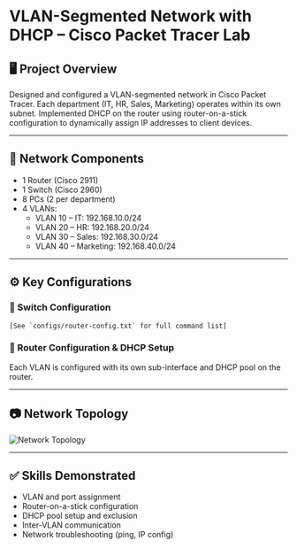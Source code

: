 # VLAN-Segmented Network with DHCP – Cisco Packet Tracer Lab

## 🖥️ Project Overview
Designed and configured a VLAN-segmented network in Cisco Packet Tracer. Each department (IT, HR, Sales, Marketing) operates within its own subnet. Implemented DHCP on the router using router-on-a-stick configuration to dynamically assign IP addresses to client devices.

---

## 🧱 Network Components
- 1 Router (Cisco 2911)
- 1 Switch (Cisco 2960)
- 8 PCs (2 per department)
- 4 VLANs:
  - VLAN 10 – IT: 192.168.10.0/24
  - VLAN 20 – HR: 192.168.20.0/24
  - VLAN 30 – Sales: 192.168.30.0/24
  - VLAN 40 – Marketing: 192.168.40.0/24

---

## ⚙️ Key Configurations

### 🔸 Switch Configuration
```
[See `configs/router-config.txt` for full command list]
```

### 🔸 Router Configuration & DHCP Setup
Each VLAN is configured with its own sub-interface and DHCP pool on the router.

---

## 📷 Network Topology
![Network Topology](diagramstopology.png)

---

## ✅ Skills Demonstrated
- VLAN and port assignment
- Router-on-a-stick configuration
- DHCP pool setup and exclusion
- Inter-VLAN communication
- Network troubleshooting (ping, IP config)



